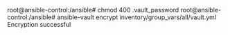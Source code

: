 root@ansible-control:/ansible# chmod 400 .vault_password
root@ansible-control:/ansible# ansible-vault encrypt inventory/group_vars/all/vault.yml
Encryption successful